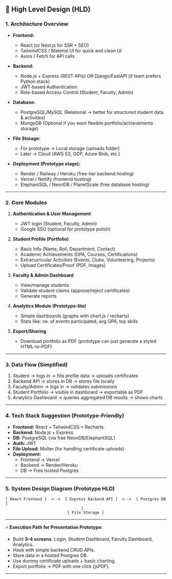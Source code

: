 
## 🎯 High Level Design (HLD)

### 1. **Architecture Overview**
- **Frontend:**  
  - React (or Next.js for SSR + SEO)  
  - TailwindCSS / Material UI for quick and clean UI  
  - Axios / Fetch for API calls  

- **Backend:**  
  - Node.js + Express (REST APIs) OR Django/FastAPI (if team prefers Python stack)  
  - JWT-based Authentication  
  - Role-based Access Control (Student, Faculty, Admin)  

- **Database:**  
  - PostgreSQL/MySQL (Relational → better for structured student data & activities)  
  - MongoDB (Optional if you want flexible portfolio/achievements storage)  

- **File Storage:**  
  - For prototype → Local storage (uploads folder)  
  - Later → Cloud (AWS S3, GCP, Azure Blob, etc.)  

- **Deployment (Prototype stage):**  
  - Render / Railway / Heroku (free-tier backend hosting)  
  - Vercel / Netlify (frontend hosting)  
  - ElephantSQL / NeonDB / PlanetScale (free database hosting)  

---

### 2. **Core Modules**
1. **Authentication & User Management**  
   - JWT login (Student, Faculty, Admin)  
   - Google SSO (optional for prototype polish)  

2. **Student Profile (Portfolio)**  
   - Basic Info (Name, Roll, Department, Contact)  
   - Academic Achievements (GPA, Courses, Certifications)  
   - Extracurricular Activities (Events, Clubs, Volunteering, Projects)  
   - Upload Certificates/Proof (PDF, Images)  

3. **Faculty & Admin Dashboard**  
   - View/manage students  
   - Validate student claims (approve/reject certificates)  
   - Generate reports  

4. **Analytics Module (Prototype-lite)**  
   - Simple dashboards (graphs with chart.js / recharts)  
   - Stats like: no. of events participated, avg GPA, top skills  

5. **Export/Sharing**  
   - Download portfolio as PDF (prototype can just generate a styled HTML-to-PDF)  

---

### 3. **Data Flow (Simplified)**  
1. Student → logs in → fills profile data → uploads certificates  
2. Backend API → stores in DB → stores file locally  
3. Faculty/Admin → logs in → validates submissions  
4. Student Portfolio → visible in dashboard → exportable as PDF  
5. Analytics Dashboard → queries aggregated DB results → shows charts  

---

### 4. **Tech Stack Suggestion (Prototype-Friendly)**  
- **Frontend:** React + TailwindCSS + Recharts  
- **Backend:** Node.js + Express  
- **DB:** PostgreSQL (via free NeonDB/ElephantSQL)  
- **Auth:** JWT  
- **File Upload:** Multer (for handling certificate uploads)  
- **Deployment:**  
  - Frontend → Vercel  
  - Backend → Render/Heroku  
  - DB → Free hosted Postgres  

---

### 5. **System Design Diagram (Prototype HLD)**  

```
[ React Frontend ]  <-->  [ Express Backend API ]  <-->  [ Postgres DB ]
                                 |
                           [ File Storage ]
```

---

⚡ **Execution Path for Presentation Prototype:**  
- Build **3–4 screens**: Login, Student Dashboard, Faculty Dashboard, Analytics.  
- Hook with simple backend CRUD APIs.  
- Store data in a hosted Postgres DB.  
- Use dummy certificate uploads + basic charting.  
- Export portfolio → PDF with one click (jsPDF).  

---